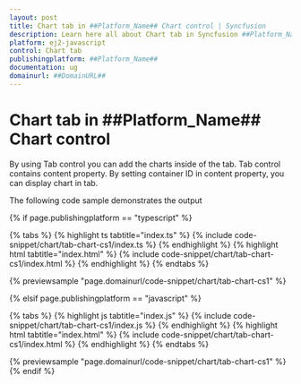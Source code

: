 ```yaml
---
layout: post
title: Chart tab in ##Platform_Name## Chart control | Syncfusion
description: Learn here all about Chart tab in Syncfusion ##Platform_Name## Chart control of Syncfusion Essential JS 2 and more.
platform: ej2-javascript
control: Chart tab 
publishingplatform: ##Platform_Name##
documentation: ug
domainurl: ##DomainURL##
---
```


# Chart tab in ##Platform_Name## Chart control

By using Tab control you can add the charts inside of the tab. Tab control contains content property. By setting container ID in content property, you can display chart in tab.

The following code sample demonstrates the output

{% if page.publishingplatform == "typescript" %}

 {% tabs %}
{% highlight ts tabtitle="index.ts" %}
{% include code-snippet/chart/tab-chart-cs1/index.ts %}
{% endhighlight %}
{% highlight html tabtitle="index.html" %}
{% include code-snippet/chart/tab-chart-cs1/index.html %}
{% endhighlight %}
{% endtabs %}
        
{% previewsample "page.domainurl/code-snippet/chart/tab-chart-cs1" %}

{% elsif page.publishingplatform == "javascript" %}

{% tabs %}
{% highlight js tabtitle="index.js" %}
{% include code-snippet/chart/tab-chart-cs1/index.js %}
{% endhighlight %}
{% highlight html tabtitle="index.html" %}
{% include code-snippet/chart/tab-chart-cs1/index.html %}
{% endhighlight %}
{% endtabs %}

{% previewsample "page.domainurl/code-snippet/chart/tab-chart-cs1" %}
{% endif %}